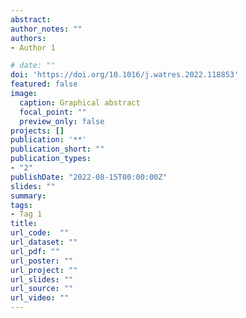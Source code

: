 ```yaml
---
abstract: 
author_notes: ""
authors:
- Author 1

# date: ""
doi: 'https://doi.org/10.1016/j.watres.2022.118853'
featured: false
image:
  caption: Graphical abstract
  focal_point: ""
  preview_only: false
projects: []
publication: '**'
publication_short: ""
publication_types:
- "2"
publishDate: "2022-08-15T00:00:00Z"
slides: ""
summary: 
tags:
- Tag 1
title: 
url_code:  ""
url_dataset: ""
url_pdf: ""
url_poster: ""
url_project: ""
url_slides: ""
url_source: ""
url_video: ""
---
```


